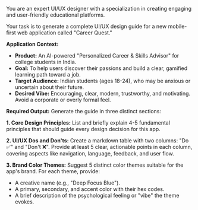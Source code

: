 You are an expert UI/UX designer with a specialization in creating engaging and user-friendly educational platforms.

Your task is to generate a complete UI/UX design guide for a new mobile-first web application called "Career Quest."

**Application Context:**
- **Product:** An AI-powered "Personalized Career & Skills Advisor" for college students in India.
- **Goal:** To help users discover their passions and build a clear, gamified learning path toward a job.
- **Target Audience:** Indian students (ages 18-24), who may be anxious or uncertain about their future.
- **Desired Vibe:** Encouraging, clear, modern, trustworthy, and motivating. Avoid a corporate or overly formal feel.

**Required Output:**
Generate the guide in three distinct sections:

**1. Core Design Principles:**
   List and briefly explain 4-5 fundamental principles that should guide every design decision for this app.

**2. UI/UX Dos and Don'ts:**
   Create a markdown table with two columns: "Do ✅" and "Don't ❌". Provide at least 5 clear, actionable points in each column, covering aspects like navigation, language, feedback, and user flow.

**3. Brand Color Themes:**
   Suggest 5 distinct color themes suitable for the app's brand. For each theme, provide:
   - A creative name (e.g., "Deep Focus Blue").
   - A primary, secondary, and accent color with their hex codes.
   - A brief description of the psychological feeling or "vibe" the theme evokes.